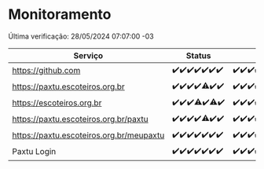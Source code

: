 # Monitoramento

Última verificação: 28/05/2024 07:07:00 -03

|Serviço|Status|Últimas 24h|
|---|---|---|
|https://github.com|<span title="2024-05-21: OK=24">✔️</span><span title="2024-05-22: OK=24">✔️</span><span title="2024-05-23: OK=24">✔️</span><span title="2024-05-24: OK=24">✔️</span><span title="2024-05-25: OK=24">✔️</span><span title="2024-05-26: OK=24">✔️</span><span title="2024-05-27: OK=10">✔️</span>|<span title="27/05/2024 07:09:00 -03 : 200">✔️</span><span title="27/05/2024 08:07:00 -03 : 200">✔️</span><span title="27/05/2024 09:12:00 -03 : 200">✔️</span><span title="27/05/2024 10:08:00 -03 : 200">✔️</span><span title="27/05/2024 11:06:00 -03 : 200">✔️</span><span title="27/05/2024 12:07:00 -03 : 200">✔️</span><span title="27/05/2024 13:07:00 -03 : 200">✔️</span><span title="27/05/2024 14:04:00 -03 : 200">✔️</span><span title="27/05/2024 15:08:00 -03 : 200">✔️</span><span title="27/05/2024 16:06:00 -03 : 200">✔️</span><span title="27/05/2024 17:06:00 -03 : 200">✔️</span><span title="27/05/2024 18:07:00 -03 : 200">✔️</span><span title="27/05/2024 19:06:00 -03 : 200">✔️</span><span title="27/05/2024 20:07:00 -03 : 200">✔️</span><span title="27/05/2024 21:32:00 -03 : 200">✔️</span><span title="27/05/2024 22:51:00 -03 : 200">✔️</span><span title="27/05/2024 23:23:00 -03 : 200">✔️</span><span title="28/05/2024 00:07:00 -03 : 200">✔️</span><span title="28/05/2024 01:10:00 -03 : 200">✔️</span><span title="28/05/2024 02:06:00 -03 : 200">✔️</span><span title="28/05/2024 03:09:00 -03 : 200">✔️</span><span title="28/05/2024 04:07:00 -03 : 200">✔️</span><span title="28/05/2024 05:10:00 -03 : 200">✔️</span><span title="28/05/2024 06:07:00 -03 : 200">✔️</span><span title="28/05/2024 07:07:00 -03 : 200">✔️</span>|
|https://paxtu.escoteiros.org.br|<span title="2024-05-21: OK=24">✔️</span><span title="2024-05-22: OK=24">✔️</span><span title="2024-05-23: OK=24">✔️</span><span title="2024-05-24: OK=24">✔️</span><span title="2024-05-25: OK=23, Falhas=1">⚠️</span><span title="2024-05-26: OK=24">✔️</span><span title="2024-05-27: OK=10">✔️</span>|<span title="27/05/2024 07:09:00 -03 : 200">✔️</span><span title="27/05/2024 08:07:00 -03 : 200">✔️</span><span title="27/05/2024 09:12:00 -03 : 200">✔️</span><span title="27/05/2024 10:08:00 -03 : 200">✔️</span><span title="27/05/2024 11:06:00 -03 : 200">✔️</span><span title="27/05/2024 12:07:00 -03 : 200">✔️</span><span title="27/05/2024 13:07:00 -03 : 200">✔️</span><span title="27/05/2024 14:04:00 -03 : 200">✔️</span><span title="27/05/2024 15:08:00 -03 : 200">✔️</span><span title="27/05/2024 16:06:00 -03 : 200">✔️</span><span title="27/05/2024 17:06:00 -03 : 200">✔️</span><span title="27/05/2024 18:07:00 -03 : 200">✔️</span><span title="27/05/2024 19:06:00 -03 : 200">✔️</span><span title="27/05/2024 20:07:00 -03 : 200">✔️</span><span title="27/05/2024 21:32:00 -03 : 200">✔️</span><span title="27/05/2024 22:51:00 -03 : 200">✔️</span><span title="27/05/2024 23:23:00 -03 : 200">✔️</span><span title="28/05/2024 00:07:00 -03 : 200">✔️</span><span title="28/05/2024 01:10:00 -03 : 200">✔️</span><span title="28/05/2024 02:06:00 -03 : 200">✔️</span><span title="28/05/2024 03:09:00 -03 : 200">✔️</span><span title="28/05/2024 04:07:00 -03 : 200">✔️</span><span title="28/05/2024 05:10:00 -03 : 200">✔️</span><span title="28/05/2024 06:07:00 -03 : 200">✔️</span><span title="28/05/2024 07:07:00 -03 : 200">✔️</span>|
|https://escoteiros.org.br|<span title="2024-05-21: OK=24">✔️</span><span title="2024-05-22: OK=24">✔️</span><span title="2024-05-23: OK=24">✔️</span><span title="2024-05-24: OK=23, Falhas=1">⚠️</span><span title="2024-05-25: OK=24">✔️</span><span title="2024-05-26: OK=23, Falhas=1">⚠️</span><span title="2024-05-27: OK=10">✔️</span>|<span title="27/05/2024 07:09:00 -03 : 200">✔️</span><span title="27/05/2024 08:07:00 -03 : 200">✔️</span><span title="27/05/2024 09:12:00 -03 : 200">✔️</span><span title="27/05/2024 10:08:00 -03 : 200">✔️</span><span title="27/05/2024 11:06:00 -03 : 200">✔️</span><span title="27/05/2024 12:07:00 -03 : 200">✔️</span><span title="27/05/2024 13:07:00 -03 : 200">✔️</span><span title="27/05/2024 14:04:00 -03 : 200">✔️</span><span title="27/05/2024 15:08:00 -03 : 200">✔️</span><span title="27/05/2024 16:06:00 -03 : 200">✔️</span><span title="27/05/2024 17:06:00 -03 : 200">✔️</span><span title="27/05/2024 18:07:00 -03 : 200">✔️</span><span title="27/05/2024 19:06:00 -03 : 200">✔️</span><span title="27/05/2024 20:07:00 -03 : 200">✔️</span><span title="27/05/2024 21:32:00 -03 : 200">✔️</span><span title="27/05/2024 22:51:00 -03 : 200">✔️</span><span title="27/05/2024 23:23:00 -03 : 200">✔️</span><span title="28/05/2024 00:07:00 -03 : 200">✔️</span><span title="28/05/2024 01:10:00 -03 : 200">✔️</span><span title="28/05/2024 02:06:00 -03 : 200">✔️</span><span title="28/05/2024 03:09:00 -03 : 200">✔️</span><span title="28/05/2024 04:07:00 -03 : 200">✔️</span><span title="28/05/2024 05:10:00 -03 : 200">✔️</span><span title="28/05/2024 06:07:00 -03 : 200">✔️</span><span title="28/05/2024 07:07:00 -03 : 200">✔️</span>|
|https://paxtu.escoteiros.org.br/paxtu|<span title="2024-05-21: OK=24">✔️</span><span title="2024-05-22: OK=24">✔️</span><span title="2024-05-23: OK=24">✔️</span><span title="2024-05-24: OK=24">✔️</span><span title="2024-05-25: OK=23, Falhas=1">⚠️</span><span title="2024-05-26: OK=24">✔️</span><span title="2024-05-27: OK=10">✔️</span>|<span title="27/05/2024 07:09:00 -03 : 200">✔️</span><span title="27/05/2024 08:07:00 -03 : 200">✔️</span><span title="27/05/2024 09:12:00 -03 : 200">✔️</span><span title="27/05/2024 10:08:00 -03 : 200">✔️</span><span title="27/05/2024 11:06:00 -03 : 200">✔️</span><span title="27/05/2024 12:08:00 -03 : 200">✔️</span><span title="27/05/2024 13:07:00 -03 : 200">✔️</span><span title="27/05/2024 14:04:00 -03 : 200">✔️</span><span title="27/05/2024 15:08:00 -03 : 200">✔️</span><span title="27/05/2024 16:06:00 -03 : 200">✔️</span><span title="27/05/2024 17:06:00 -03 : 200">✔️</span><span title="27/05/2024 18:07:00 -03 : 200">✔️</span><span title="27/05/2024 19:06:00 -03 : 200">✔️</span><span title="27/05/2024 20:07:00 -03 : 200">✔️</span><span title="27/05/2024 21:32:00 -03 : 200">✔️</span><span title="27/05/2024 22:51:00 -03 : 200">✔️</span><span title="27/05/2024 23:23:00 -03 : 200">✔️</span><span title="28/05/2024 00:07:00 -03 : 200">✔️</span><span title="28/05/2024 01:11:00 -03 : 200">✔️</span><span title="28/05/2024 02:06:00 -03 : 200">✔️</span><span title="28/05/2024 03:09:00 -03 : 200">✔️</span><span title="28/05/2024 04:07:00 -03 : 200">✔️</span><span title="28/05/2024 05:10:00 -03 : 200">✔️</span><span title="28/05/2024 06:07:00 -03 : 200">✔️</span><span title="28/05/2024 07:07:00 -03 : 200">✔️</span>|
|https://paxtu.escoteiros.org.br/meupaxtu|<span title="2024-05-21: OK=24">✔️</span><span title="2024-05-22: OK=24">✔️</span><span title="2024-05-23: OK=24">✔️</span><span title="2024-05-24: OK=24">✔️</span><span title="2024-05-25: OK=24">✔️</span><span title="2024-05-26: OK=24">✔️</span><span title="2024-05-27: OK=10">✔️</span>|<span title="27/05/2024 07:09:00 -03 : 200">✔️</span><span title="27/05/2024 08:07:00 -03 : 200">✔️</span><span title="27/05/2024 09:12:00 -03 : 200">✔️</span><span title="27/05/2024 10:08:00 -03 : 200">✔️</span><span title="27/05/2024 11:06:00 -03 : 200">✔️</span><span title="27/05/2024 12:08:00 -03 : 200">✔️</span><span title="27/05/2024 13:07:00 -03 : 200">✔️</span><span title="27/05/2024 14:04:00 -03 : 200">✔️</span><span title="27/05/2024 15:08:00 -03 : 200">✔️</span><span title="27/05/2024 16:06:00 -03 : 200">✔️</span><span title="27/05/2024 17:06:00 -03 : 200">✔️</span><span title="27/05/2024 18:07:00 -03 : 200">✔️</span><span title="27/05/2024 19:06:00 -03 : 200">✔️</span><span title="27/05/2024 20:07:00 -03 : 200">✔️</span><span title="27/05/2024 21:32:00 -03 : 200">✔️</span><span title="27/05/2024 22:51:00 -03 : 200">✔️</span><span title="27/05/2024 23:23:00 -03 : 200">✔️</span><span title="28/05/2024 00:07:00 -03 : 200">✔️</span><span title="28/05/2024 01:11:00 -03 : 200">✔️</span><span title="28/05/2024 02:06:00 -03 : 200">✔️</span><span title="28/05/2024 03:09:00 -03 : 200">✔️</span><span title="28/05/2024 04:07:00 -03 : 200">✔️</span><span title="28/05/2024 05:10:00 -03 : 200">✔️</span><span title="28/05/2024 06:07:00 -03 : 200">✔️</span><span title="28/05/2024 07:07:00 -03 : 200">✔️</span>|
|Paxtu Login|<span title="2024-05-21: OK=24">✔️</span><span title="2024-05-22: OK=24">✔️</span><span title="2024-05-23: OK=24">✔️</span><span title="2024-05-24: OK=24">✔️</span><span title="2024-05-25: OK=24">✔️</span><span title="2024-05-26: OK=24">✔️</span><span title="2024-05-27: OK=10">✔️</span>|<span title="27/05/2024 07:09:00 -03 : 200">✔️</span><span title="27/05/2024 08:07:00 -03 : 200">✔️</span><span title="27/05/2024 09:12:00 -03 : 200">✔️</span><span title="27/05/2024 10:08:00 -03 : 200">✔️</span><span title="27/05/2024 11:06:00 -03 : 200">✔️</span><span title="27/05/2024 12:08:00 -03 : 200">✔️</span><span title="27/05/2024 13:07:00 -03 : 200">✔️</span><span title="27/05/2024 14:04:00 -03 : 200">✔️</span><span title="27/05/2024 15:08:00 -03 : 200">✔️</span><span title="27/05/2024 16:06:00 -03 : 200">✔️</span><span title="27/05/2024 17:06:00 -03 : 200">✔️</span><span title="27/05/2024 18:07:00 -03 : 200">✔️</span><span title="27/05/2024 19:06:00 -03 : 200">✔️</span><span title="27/05/2024 20:07:00 -03 : 200">✔️</span><span title="27/05/2024 21:32:00 -03 : 200">✔️</span><span title="27/05/2024 22:51:00 -03 : 200">✔️</span><span title="27/05/2024 23:23:00 -03 : 200">✔️</span><span title="28/05/2024 00:07:00 -03 : 200">✔️</span><span title="28/05/2024 01:11:00 -03 : 200">✔️</span><span title="28/05/2024 02:06:00 -03 : 200">✔️</span><span title="28/05/2024 03:09:00 -03 : 200">✔️</span><span title="28/05/2024 04:07:00 -03 : 200">✔️</span><span title="28/05/2024 05:10:00 -03 : 200">✔️</span><span title="28/05/2024 06:07:00 -03 : 200">✔️</span><span title="28/05/2024 07:07:00 -03 : 200">✔️</span>|
